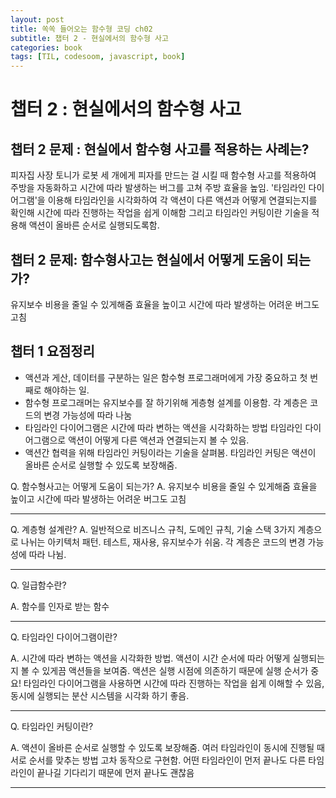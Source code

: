 ```yaml
---
layout: post
title: 쏙쏙 들어오는 함수형 코딩 ch02
subtitle: 챕터 2 - 현실에서의 함수형 사고
categories: book
tags: [TIL, codesoom, javascript, book]
---
```



# 챕터 2 :  현실에서의 함수형 사고

## 챕터 2 문제 : 현실에서 함수형 사고를 적용하는 사례는?

피자집 사장 토니가 로봇 세 개에게 피자를 만드는 걸 시킬 때
함수형 사고를 적용하여 주방을 자동화하고 시간에 따라 발생하는 버그를 고쳐
주방 효율을 높임.
'타임라인 다이어그램'을 이용해 타임라인을 시각화하여
각 액션이 다른 액션과 어떻게 연결되는지를 확인해
시간에 따라 진행하는 작업을 쉽게 이해함
그리고 타임라인 커팅이란 기술을 적용해 액션이 올바른 순서로 실행되도록함.

## 챕터 2 문제: 함수형사고는 현실에서 어떻게 도움이 되는가?

유지보수 비용을 줄일 수 있게해줌
효율을 높이고 시간에 따라 발생하는 어려운 버그도 고침

## 챕터 1 요점정리


- 액션과 게산, 데이터를 구분하는 일은 함수형 프로그래머에게 가장 중요하고 첫 번째로 해야하는 일.
- 함수형 프로그래머는 유지보수를 잘 하기위해 게층형 설계를 이용함.
각 계층은 코드의 변경 가능성에 따라 나눔
- 타임라인 다이어그램은 시간에 따라 변하는 액션을 시각화하는 방법
타임라인 다이어그램으로 액션이 어떻게 다른 액션과 연결되는지 볼 수 있음.
- 액션간 협력을 위해 타임라인 커팅이라는 기술을 살펴봄.
타임라인 커팅은 액션이 올바른 순서로 실행할 수 있도록 보장해줌.






Q. 함수형사고는 어떻게 도움이 되는가?
A.
유지보수 비용을 줄일 수 있게해줌
효율을 높이고 시간에 따라 발생하는 어려운 버그도 고침

---

Q. 계층형 설계란? 
A. 일반적으로 비즈니스 규칙, 도메인 규칙, 기술 스택 3가지 계층으로 나뉘는
아키텍처 패턴.
테스트, 재사용, 유지보수가 쉬움.
각 계층은 코드의 변경 가능성에 따라 나뉨.


---

Q. 일급함수란?

A. 함수를 인자로 받는 함수

---

Q. 타임라인 다이어그램이란?

A. 
시간에 따라 변하는 액션을 시각화한 방법.
액션이 시간 순서에 따라 어떻게 실행되는지 볼 수 있게끔 액션들을 보여줌.
액션은 실행 시점에 의존하기 때문에 실행 순서가 중요!
타임라인 다이어그램을 사용하면 시간에 따라 진행하는 작업을 쉽게 이해할 수 있음, 
동시에 실행되는 분산 시스템을 시각화 하기 좋음.

---

Q. 타임라인 커팅이란?

A. 
액션이 올바른 순서로 실행할 수 있도록 보장해줌.
여러 타임라인이 동시에 진행될 때 서로 순서를 맞추는 방법
고차 동작으로 구현함. 어떤 타임라인이 먼저 끝나도 다른 타임라인이 끝나길 기다리기 때문에 먼저 끝나도 괜찮음

---

